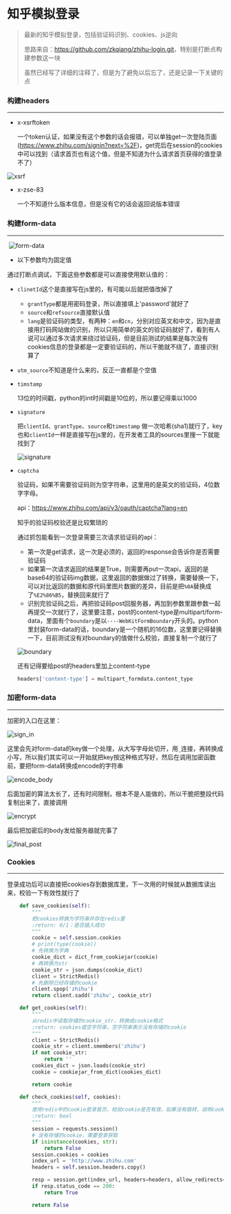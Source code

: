 # 知乎模拟登录

> 最新的知乎模拟登录，包括验证码识别、cookies、js逆向
>
> 思路来自：<https://github.com/zkqiang/zhihu-login.git>，特别是打断点构建参数这一块
>
> 虽然已经写了详细的注释了，但是为了避免以后忘了，还是记录一下关键的点

### 构建headers

---

- x-xsrftoken

  一个token认证，如果没有这个参数的话会报错，可以单独get一次登陆页面(<https://www.zhihu.com/signin?next=%2F>)，get完后在session的cookies中可以找到（请求首页也有这个值，但是不知道为什么请求首页获得的值登录不了）

![xsrf](images/xsrf.png)

- x-zse-83

  一个不知道什么版本信息，但是没有它的话会返回说版本错误



### 构建form-data

---

​      ![form-data](images/form-data.png)

- 以下参数均为固定值
  

通过打断点调试，下面这些参数都是可以直接使用默认值的：

- `clinetId`这个是直接写在js里的，有可能以后就把值改掉了
  
  - `grantType`都是用密码登录，所以直接填上'password'就好了
  - `source`和`refsource`直接默认值
  - `lang`是验证码的类型，有两种：`en`和`cn`，分别对应英文和中文，因为是直接用打码网站做的识别，所以只用简单的英文的验证码就好了，看到有人说可以通过多次请求来绕过验证码，但是目前测试的结果是每次没有cookies信息的登录都是一定要验证码的，所以干脆就不绕了，直接识别算了
- `utm_source`不知道是什么来的，反正一直都是个空值
  
- `timstamp`

  13位的时间戳，python的int时间戳是10位的，所以要记得乘以1000

- `signature`

  把`clientId`、`grantType`、`source`和`timestamp` 做一次哈希(sha1)就行了，key也和`clientId`一样是直接写在js里的，在开发者工具的sources里搜一下就能找到了

   ![signature](images/signature.png)

- `captcha`

  验证码，如果不需要验证码则为空字符串，这里用的是英文的验证码，4位数字字母。

  api：<https://www.zhihu.com/api/v3/oauth/captcha?lang=en>

  知乎的验证码校验还是比较繁琐的

  通过抓包能看到一次登录需要三次请求验证码的api：

  + 第一次是get请求，这一次是必须的，返回的response会告诉你是否需要验证码
  + 如果第一次请求返回的结果是True，则需要再put一次api，返回的是base64的验证码img数据，这里返回的数据做过了转换，需要替换一下，可以对比返回的数据和原代码里图片数据的差异，目前是把`%0A`替换成了`%E2%86%B5`，替换回来就行了
  + 识别完验证码之后，再把验证码post回服务器，再加到参数里跟参数一起再提交一次就行了，这里要注意，post的content-type是multipart/form-data，里面有个`boundary`是以`----WebKitFormBoundary`开头的。python里封装form-data的话，boundary是一个随机的16位数，这里要记得替换一下，目前测试没有对boundary的值做什么校验，直接复制一个就行了

   ![boundary](images/boundary.png)

  还有记得要给post的headers里加上content-type

  ```python
  headers['content-type'] = multipart_formdata.content_type
  ```



### 加密form-data

---

加密的入口在这里：

 ![sign_in](images/sign_in.png)

这里会先对form-data的key做一个处理，从大写字母处切开，用`_`连接，再转换成小写，所以我们其实可以一开始就把key按这种格式写好，然后在调用加密函数前，要把form-data转换成encode的字符串

 ![encode_body](images/encode_body.png)

后面加密的算法太长了，还有时间限制，根本不是人能做的，所以干脆把整段代码复制出来了，直接调用

 ![encrypt](images/encrypt.png)

最后把加密后的body发给服务器就完事了

 ![final_post](images/final_post.png)



### Cookies

---

登录成功后可以直接把cookies存到数据库里，下一次用的时候就从数据库读出来，校验一下有效性就行了

```python
    def save_cookies(self):
        """
        把cookies转换为字符串并存在redis里
        :return: 0/1：是否插入成功
        """
        cookie = self.session.cookies
        # print(type(cookie))
        # 先转换为字典
        cookie_dict = dict_from_cookiejar(cookie)
        # 再转换为str
        cookie_str = json.dumps(cookie_dict)
        client = StrictRedis()
        # 先删除已经存储的cookie
        client.spop('zhihu')
        return client.sadd('zhihu', cookie_str)

    def get_cookies(self):
        """
        从redis中读取存储的cookie_str，转换成cookie格式
        :return: cookies或空字符串，空字符串表示没有存储的cookie
        """
        client = StrictRedis()
        cookie_str = client.smembers('zhihu')
        if not cookie_str:
            return ''
        cookies_dict = json.loads(cookie_str)
        cookie = cookiejar_from_dict(cookies_dict)

        return cookie

    def check_cookies(self, cookies):
        """
        使用redis中的cookie登录首页，校验cookie是否有效，如果没有跳转，说明cookie还有效，有跳转则说明cookie已经失效了
        :return: bool
        """
        session = requests.session()
        # 没有存储的cookie，需要登录获取
        if isinstance(cookies, str):
            return False
        session.cookies = cookies
        index_url = 'http://www.zhihu.com'
        headers = self.session.headers.copy()

        resp = session.get(index_url, headers=headers, allow_redirects=False)
        if resp.status_code == 200:
            return True

        return False
```

